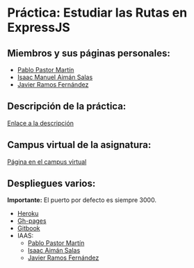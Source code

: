 # Práctica: Estudiar las Rutas en ExpressJS

## Miembros y sus páginas personales:

* [Pablo Pastor Martín](https://alu0100890839.github.io/)
* [Isaac Manuel Aimán Salas](https://alu0100841565.github.io/)
* [Javier Ramos Fernández](https://alu0100884982.github.io)

## Descripción de la práctica:

[Enlace a la descripción](https://casianorodriguezleon.gitbooks.io/ull-esit-1617/practicas/practicalearningrouting.html)

## Campus virtual de la asignatura:

[Página en el campus virtual](https://campusvirtual.ull.es/1617/course/view.php?id=1148)

## Despliegues varios:

**Importante:** El puerto por defecto es siempre 3000.

* [Heroku](https://peaceful-citadel-34930.herokuapp.com)
* [Gh-pages](https://ull-esit-pl-1617.github.io/estudiar-las-rutas-en-expressjs-javier-pablo-isaac/)
* [Gitbook](https://alu0100890839.gitbooks.io/rutas-express/content/)
* IAAS:
  * [Pablo Pastor Martín](http://10.6.128.120:8080)
  * [Isaac Aimán Salas](http://10.6.128.92:8080)
  * [Javier Ramos Fernández](http://10.6.128.95:8080)
